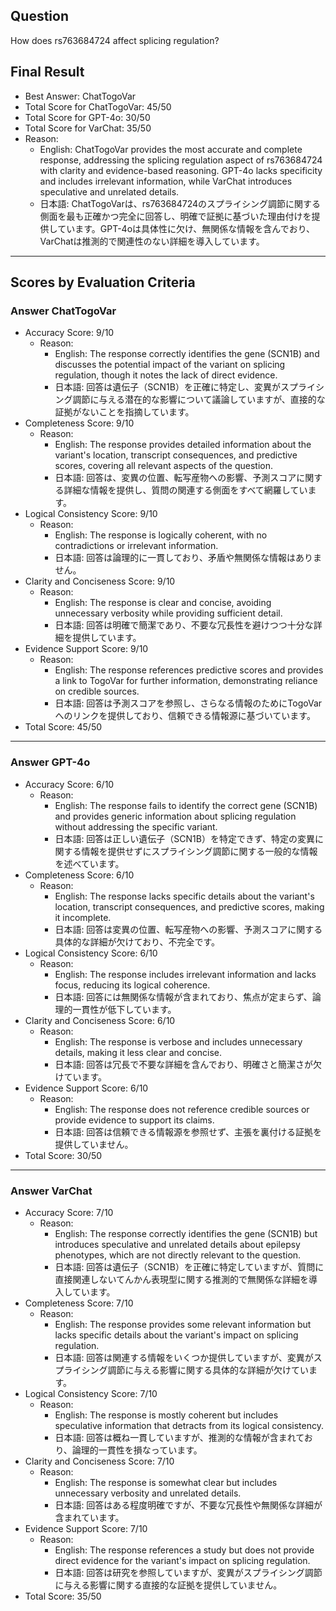 ## Question

How does rs763684724 affect splicing regulation?

## Final Result

- Best Answer: ChatTogoVar
- Total Score for ChatTogoVar: 45/50
- Total Score for GPT-4o: 30/50
- Total Score for VarChat: 35/50
- Reason:
  - English: ChatTogoVar provides the most accurate and complete response, addressing the splicing regulation aspect of rs763684724 with clarity and evidence-based reasoning. GPT-4o lacks specificity and includes irrelevant information, while VarChat introduces speculative and unrelated details.
  - 日本語: ChatTogoVarは、rs763684724のスプライシング調節に関する側面を最も正確かつ完全に回答し、明確で証拠に基づいた理由付けを提供しています。GPT-4oは具体性に欠け、無関係な情報を含んでおり、VarChatは推測的で関連性のない詳細を導入しています。

---

## Scores by Evaluation Criteria

### Answer ChatTogoVar
- Accuracy Score: 9/10
  - Reason: 
    - English: The response correctly identifies the gene (SCN1B) and discusses the potential impact of the variant on splicing regulation, though it notes the lack of direct evidence.
    - 日本語: 回答は遺伝子（SCN1B）を正確に特定し、変異がスプライシング調節に与える潜在的な影響について議論していますが、直接的な証拠がないことを指摘しています。
- Completeness Score: 9/10
  - Reason: 
    - English: The response provides detailed information about the variant's location, transcript consequences, and predictive scores, covering all relevant aspects of the question.
    - 日本語: 回答は、変異の位置、転写産物への影響、予測スコアに関する詳細な情報を提供し、質問の関連する側面をすべて網羅しています。
- Logical Consistency Score: 9/10
  - Reason: 
    - English: The response is logically coherent, with no contradictions or irrelevant information.
    - 日本語: 回答は論理的に一貫しており、矛盾や無関係な情報はありません。
- Clarity and Conciseness Score: 9/10
  - Reason: 
    - English: The response is clear and concise, avoiding unnecessary verbosity while providing sufficient detail.
    - 日本語: 回答は明確で簡潔であり、不要な冗長性を避けつつ十分な詳細を提供しています。
- Evidence Support Score: 9/10
  - Reason: 
    - English: The response references predictive scores and provides a link to TogoVar for further information, demonstrating reliance on credible sources.
    - 日本語: 回答は予測スコアを参照し、さらなる情報のためにTogoVarへのリンクを提供しており、信頼できる情報源に基づいています。
- Total Score: 45/50

---

### Answer GPT-4o
- Accuracy Score: 6/10
  - Reason: 
    - English: The response fails to identify the correct gene (SCN1B) and provides generic information about splicing regulation without addressing the specific variant.
    - 日本語: 回答は正しい遺伝子（SCN1B）を特定できず、特定の変異に関する情報を提供せずにスプライシング調節に関する一般的な情報を述べています。
- Completeness Score: 6/10
  - Reason: 
    - English: The response lacks specific details about the variant's location, transcript consequences, and predictive scores, making it incomplete.
    - 日本語: 回答は変異の位置、転写産物への影響、予測スコアに関する具体的な詳細が欠けており、不完全です。
- Logical Consistency Score: 6/10
  - Reason: 
    - English: The response includes irrelevant information and lacks focus, reducing its logical coherence.
    - 日本語: 回答には無関係な情報が含まれており、焦点が定まらず、論理的一貫性が低下しています。
- Clarity and Conciseness Score: 6/10
  - Reason: 
    - English: The response is verbose and includes unnecessary details, making it less clear and concise.
    - 日本語: 回答は冗長で不要な詳細を含んでおり、明確さと簡潔さが欠けています。
- Evidence Support Score: 6/10
  - Reason: 
    - English: The response does not reference credible sources or provide evidence to support its claims.
    - 日本語: 回答は信頼できる情報源を参照せず、主張を裏付ける証拠を提供していません。
- Total Score: 30/50

---

### Answer VarChat
- Accuracy Score: 7/10
  - Reason: 
    - English: The response correctly identifies the gene (SCN1B) but introduces speculative and unrelated details about epilepsy phenotypes, which are not directly relevant to the question.
    - 日本語: 回答は遺伝子（SCN1B）を正確に特定していますが、質問に直接関連しないてんかん表現型に関する推測的で無関係な詳細を導入しています。
- Completeness Score: 7/10
  - Reason: 
    - English: The response provides some relevant information but lacks specific details about the variant's impact on splicing regulation.
    - 日本語: 回答は関連する情報をいくつか提供していますが、変異がスプライシング調節に与える影響に関する具体的な詳細が欠けています。
- Logical Consistency Score: 7/10
  - Reason: 
    - English: The response is mostly coherent but includes speculative information that detracts from its logical consistency.
    - 日本語: 回答は概ね一貫していますが、推測的な情報が含まれており、論理的一貫性を損なっています。
- Clarity and Conciseness Score: 7/10
  - Reason: 
    - English: The response is somewhat clear but includes unnecessary verbosity and unrelated details.
    - 日本語: 回答はある程度明確ですが、不要な冗長性や無関係な詳細が含まれています。
- Evidence Support Score: 7/10
  - Reason: 
    - English: The response references a study but does not provide direct evidence for the variant's impact on splicing regulation.
    - 日本語: 回答は研究を参照していますが、変異がスプライシング調節に与える影響に関する直接的な証拠を提供していません。
- Total Score: 35/50